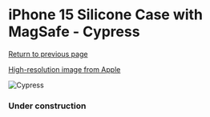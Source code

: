 # iPhone 15 Silicone Case with MagSafe - Cypress

[Return to previous page](/iphone_15)

[High-resolution image from Apple](https://store.storeimages.cdn-apple.com/8756/as-images.apple.com/is/MT0X3?wid=4500&hei=4500&fmt=png)

<div style="width: 384px"><img src="/everyphone/MT0X3.png" alt="Cypress"></div>

### Under construction
